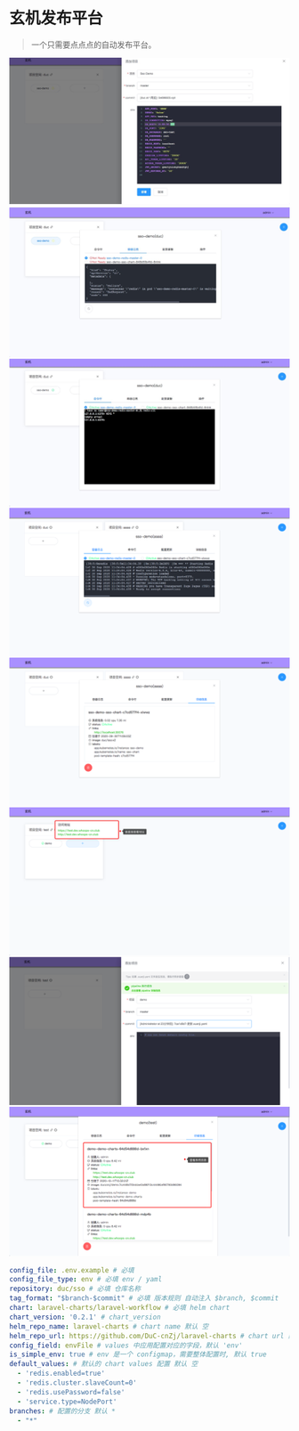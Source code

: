 # 玄机发布平台

> 一个只需要点点点的自动发布平台。

![create](./images/create.png)
![notready](./images/notready.png)
![shell](./images/shell.png)
![log](./images/log.png)
![cpumem](./images/cpumem.png)
![dizhi](./images/dizhi.png)
![pipeline](./images/pipeline.png)
![systeminfo](./images/systeminfo.png)


```yaml
config_file: .env.example # 必填
config_file_type: env # 必填 env / yaml
repository: duc/sso # 必填 仓库名称
tag_format: "$branch-$commit" # 必填 版本规则 自动注入 $branch, $commit
chart: laravel-charts/laravel-workflow # 必填 helm chart
chart_version: '0.2.1' # chart_version
helm_repo_name: laravel-charts # chart name 默认 空
helm_repo_url: https://github.com/DuC-cnZj/laravel-charts # chart url 默认 空
config_field: envFile # values 中应用配置对应的字段，默认 'env'
is_simple_env: true # env 是一个 configmap，需要整体配置时, 默认 true
default_values: # 默认的 chart values 配置 默认 空
  - 'redis.enabled=true'
  - 'redis.cluster.slaveCount=0'
  - 'redis.usePassword=false'
  - 'service.type=NodePort'
branches: # 配置的分支 默认 *
  - "*"
```
